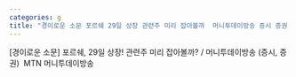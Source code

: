```yaml
---
categories: g
title: "경이로운 소문 포르쉐 29일 상장 관련주 미리 잡아볼까  머니투데이방송 증시 증권  MTN 머니투데이방송"
---
```

[경이로운 소문] 포르쉐, 29일 상장! 관련주 미리 잡아볼까? / 머니투데이방송 (증시, 증권)&nbsp;&nbsp;MTN 머니투데이방송